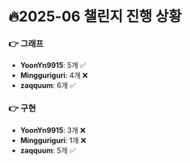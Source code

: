 # 🔥2025-06 챌린지 진행 상황

### 👉 그래프
- **YoonYn9915**: 5개 ✅
- **Mingguriguri**: 4개 ❌
- **zaqquum**: 6개 ✅


### 👉 구현
- **YoonYn9915**: 3개 ❌
- **Mingguriguri**: 1개 ❌
- **zaqquum**: 5개 ✅


